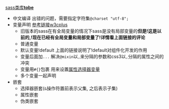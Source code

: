 
[sass类库**tobe**](http://tobe.w3cplus.com/example/begin/begin.html)

- 中文编译 出错的问题，需要指定字符集`@charset "utf-8";`
- 变量声明 [参考链接w3cplus](http://www.w3cplus.com/preprocessor/sass-basic-variable.html)
	- 旧版本的sass在有全局变量的情况下sass是没有局部变量的**但是!这是以前的,!现在已经有全局变量和局部变量了!详情看上面链接的评论**
	- 普通变量
	- 默认变量!default 上面的链接说明了!default对组件化开发的作用
	- 变量后面加`...` 解决`@mixin`以`,`来分隔的参数和css3以`,`分隔的属性之间的冲突
	- 变量用`#{}`包裹 用来设置[属性选择器变量](http://www.w3cplus.com/preprocessor/sass-selector-variables.html)
	- 多个变量一起声明
- 嵌套
	- 选择器嵌套(`&`操作符置前表示父集, 之后表示子集)
	- 属性嵌套
	- 伪类嵌套